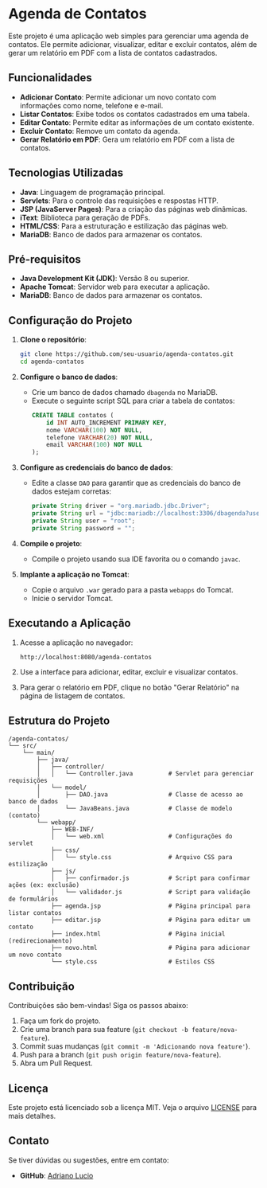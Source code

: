 # Agenda de Contatos

Este projeto é uma aplicação web simples para gerenciar uma agenda de contatos. Ele permite adicionar, visualizar, editar e excluir contatos, além de gerar um relatório em PDF com a lista de contatos cadastrados.

## Funcionalidades

- **Adicionar Contato**: Permite adicionar um novo contato com informações como nome, telefone e e-mail.
- **Listar Contatos**: Exibe todos os contatos cadastrados em uma tabela.
- **Editar Contato**: Permite editar as informações de um contato existente.
- **Excluir Contato**: Remove um contato da agenda.
- **Gerar Relatório em PDF**: Gera um relatório em PDF com a lista de contatos.

## Tecnologias Utilizadas

- **Java**: Linguagem de programação principal.
- **Servlets**: Para o controle das requisições e respostas HTTP.
- **JSP (JavaServer Pages)**: Para a criação das páginas web dinâmicas.
- **iText**: Biblioteca para geração de PDFs.
- **HTML/CSS**: Para a estruturação e estilização das páginas web.
- **MariaDB**: Banco de dados para armazenar os contatos.

## Pré-requisitos

- **Java Development Kit (JDK)**: Versão 8 ou superior.
- **Apache Tomcat**: Servidor web para executar a aplicação.
- **MariaDB**: Banco de dados para armazenar os contatos.

## Configuração do Projeto

1. **Clone o repositório**:
   ```bash
   git clone https://github.com/seu-usuario/agenda-contatos.git
   cd agenda-contatos
   ```

2. **Configure o banco de dados**:
   - Crie um banco de dados chamado `dbagenda` no MariaDB.
   - Execute o seguinte script SQL para criar a tabela de contatos:
     ```sql
     CREATE TABLE contatos (
         id INT AUTO_INCREMENT PRIMARY KEY,
         nome VARCHAR(100) NOT NULL,
         telefone VARCHAR(20) NOT NULL,
         email VARCHAR(100) NOT NULL
     );
     ```

3. **Configure as credenciais do banco de dados**:
   - Edite a classe `DAO` para garantir que as credenciais do banco de dados estejam corretas:
     ```java
     private String driver = "org.mariadb.jdbc.Driver";
     private String url = "jdbc:mariadb://localhost:3306/dbagenda?useTimezone=true&serverTimezone=UTC";
     private String user = "root";
     private String password = "";
     ```

4. **Compile o projeto**:
   - Compile o projeto usando sua IDE favorita ou o comando `javac`.

5. **Implante a aplicação no Tomcat**:
   - Copie o arquivo `.war` gerado para a pasta `webapps` do Tomcat.
   - Inicie o servidor Tomcat.

## Executando a Aplicação

1. Acesse a aplicação no navegador:
   ```
   http://localhost:8080/agenda-contatos
   ```

2. Use a interface para adicionar, editar, excluir e visualizar contatos.

3. Para gerar o relatório em PDF, clique no botão "Gerar Relatório" na página de listagem de contatos.

## Estrutura do Projeto
```
/agenda-contatos/
└── src/
    └── main/
        ├── java/
        │   ├── controller/
        │   │   └── Controller.java          # Servlet para gerenciar requisições
        │   └── model/
        │       ├── DAO.java                 # Classe de acesso ao banco de dados
        │       └── JavaBeans.java           # Classe de modelo (contato)
        └── webapp/
            ├── WEB-INF/
            │   └── web.xml                  # Configurações do servlet
            ├── css/
            │   └── style.css                # Arquivo CSS para estilização
            ├── js/
            │   ├── confirmador.js           # Script para confirmar ações (ex: exclusão)
            │   └── validador.js             # Script para validação de formulários
            ├── agenda.jsp                   # Página principal para listar contatos
            ├── editar.jsp                   # Página para editar um contato
            ├── index.html                   # Página inicial (redirecionamento)
            ├── novo.html                    # Página para adicionar um novo contato
            └── style.css                    # Estilos CSS
```
## Contribuição

Contribuições são bem-vindas! Siga os passos abaixo:

1. Faça um fork do projeto.
2. Crie uma branch para sua feature (`git checkout -b feature/nova-feature`).
3. Commit suas mudanças (`git commit -m 'Adicionando nova feature'`).
4. Push para a branch (`git push origin feature/nova-feature`).
5. Abra um Pull Request.

## Licença

Este projeto está licenciado sob a licença MIT. Veja o arquivo [LICENSE](LICENSE) para mais detalhes.

## Contato

Se tiver dúvidas ou sugestões, entre em contato:

- **GitHub**: [Adriano Lucio](https://github.com/lucio-adriano)

    
